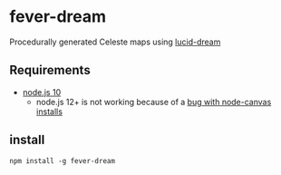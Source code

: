 # fever-dream

Procedurally generated Celeste maps using [lucid-dream](https://github.com/tonylukasavage/lucid-dream)

## Requirements

* [node.js 10](https://nodejs.org/en/)
	* node.js 12+ is not working because of a [bug with node-canvas installs](https://github.com/Automattic/node-canvas/issues/1587)

## install

```
npm install -g fever-dream
```